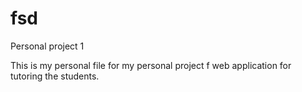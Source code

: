 # fsd
Personal project 1

This is my personal file for my personal project f web application for tutoring the students.
